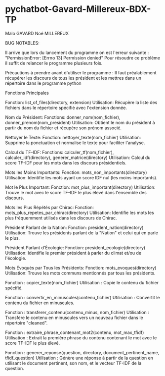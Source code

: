 # pychatbot-Gavard-Millereux-BDX-TP
Malo GAVARD
Noé MILLEREUX

BUG NOTABLES:

Il arrive que lors du lancement du programme on est l'erreur suivante :
"PermissionError: [Errno 13] Permission denied"
Pour résoudre ce problème il suffit de relancer le programme plusieurs fois.

Précautions à prendre avant d'utiliser le programme :
Il faut préalablement récupérer les discours de tous les président et les mettres dans un répertoire dans le programme python

Fonctions Principales

Fonction: list_of_files(directory, extension)
Utilisation: Récupère la liste des fichiers dans le répertoire spécifié avec l'extension donnée.

Nom du Président:
Fonctions: donner_nom(nom_fichier), donner_prenom(nom_president)
Utilisation: Obtient le nom du président à partir du nom du fichier et récupère son prénom associé.

Nettoyer le Texte:
Fonction: nettoyer_texte(nom_fichier)
Utilisation: Supprime la ponctuation et normalise le texte pour faciliter l'analyse.

Calcul du TF-IDF:
Fonctions: calculer_tf(nom_fichier), calculer_idf(directory), generer_matrice(directory)
Utilisation: Calcul du score TF-IDF pour les mots dans les discours présidentiels.

Mots les Moins Importants:
Fonction: mots_non_importants(directory)
Utilisation: Identifie les mots ayant un score IDF nul (les moins importants).

Mot le Plus Important:
Fonction: mot_plus_important(directory)
Utilisation: Trouve le mot avec le score TF-IDF le plus élevé dans l'ensemble des discours.

Mots les Plus Répétés par Chirac:
Fonction: mots_plus_repetes_par_chirac(directory)
Utilisation: Identifie les mots les plus fréquemment utilisés dans les discours de Chirac.

Président Parlant de la Nation:
Fonction: president_nation(directory)
Utilisation: Trouve les présidents parlant de la "Nation" et celui qui en parle le plus.

Président Parlant d'Écologie:
Fonction: president_ecologie(directory)
Utilisation: Identifie le premier président à parler du climat et/ou de l'écologie.

Mots Évoqués par Tous les Présidents:
Fonction: mots_evoques(directory)
Utilisation: Trouve les mots communs mentionnés par tous les présidents.

Fonction : copier_texte(nom_fichier)
Utilisation : Copie le contenu du fichier spécifié.

Fonction : convertir_en_minuscules(contenu_fichier)
Utilisation : Convertit le contenu du fichier en minuscules.

Fonction : transferer_contenu(contenu_minus, nom_fichier)
Utilisation : Transfère le contenu en minuscules vers un nouveau fichier dans le répertoire "cleaned".

Fonction : extraire_phrase_contenant_mot2(contenu, mot_max_tfidf)
Utilisation : Extrait la première phrase du contenu contenant le mot avec le score TF-IDF le plus élevé.

Fonction : generer_reponse(question, directory, document_pertinent_name, tfidf_question)
Utilisation : Génère une réponse à partir de la question en utilisant le document pertinent, son nom, et le vecteur TF-IDF de la question.

